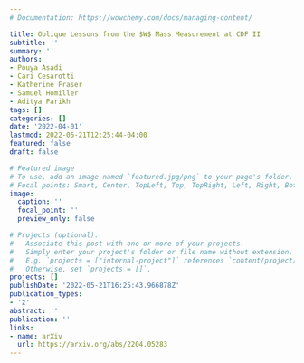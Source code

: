 ```yaml
---
# Documentation: https://wowchemy.com/docs/managing-content/

title: Oblique Lessons from the $W$ Mass Measurement at CDF II
subtitle: ''
summary: ''
authors:
- Pouya Asadi
- Cari Cesarotti
- Katherine Fraser
- Samuel Homiller
- Aditya Parikh
tags: []
categories: []
date: '2022-04-01'
lastmod: 2022-05-21T12:25:44-04:00
featured: false
draft: false

# Featured image
# To use, add an image named `featured.jpg/png` to your page's folder.
# Focal points: Smart, Center, TopLeft, Top, TopRight, Left, Right, BottomLeft, Bottom, BottomRight.
image:
  caption: ''
  focal_point: ''
  preview_only: false

# Projects (optional).
#   Associate this post with one or more of your projects.
#   Simply enter your project's folder or file name without extension.
#   E.g. `projects = ["internal-project"]` references `content/project/deep-learning/index.md`.
#   Otherwise, set `projects = []`.
projects: []
publishDate: '2022-05-21T16:25:43.966878Z'
publication_types:
- '2'
abstract: ''
publication: ''
links:
- name: arXiv
  url: https://arxiv.org/abs/2204.05283
---
```

